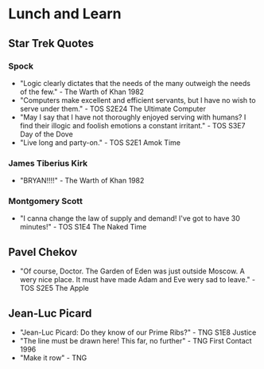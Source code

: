# Lunch and Learn

## Star Trek Quotes

### Spock

* "Logic clearly dictates that the needs of the many outweigh the needs of the few." - The Warth of Khan 1982
* "Computers make excellent and efficient servants, but I have no wish to serve under them." - TOS S2E24 The Ultimate Computer
* "May I say that I have not thoroughly enjoyed serving with humans? I find their illogic and foolish emotions a constant irritant." - TOS S3E7 Day of the Dove
* "Live long and party-on." - TOS S2E1 Amok Time

### James Tiberius Kirk

* "BRYAN!!!!" - The Warth of Khan 1982

### Montgomery Scott

* "I canna change the law of supply and demand! I've got to have 30 minutes!" - TOS S1E4 The Naked Time

## Pavel Chekov

* "Of course, Doctor. The Garden of Eden was just outside Moscow. A wery nice place. It must have made Adam and Eve wery sad to leave." - TOS S2E5 The Apple

## Jean-Luc Picard

* "Jean-Luc Picard: Do they know of our Prime Ribs?" - TNG S1E8 Justice
* "The line must be drawn here! This far, no further" - TNG First Contact 1996
* "Make it row" - TNG
